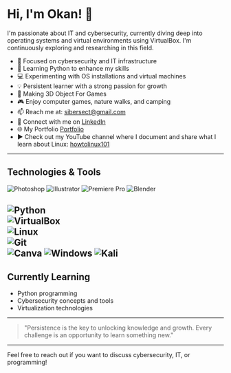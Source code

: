 # Hi, I'm Okan! 👋

I'm passionate about IT and cybersecurity, currently diving deep into operating systems and virtual environments using VirtualBox. I'm continuously exploring and researching in this field.

- 🔐 Focused on cybersecurity and IT infrastructure  
- 🐍 Learning Python to enhance my skills  
- 💻 Experimenting with OS installations and virtual machines  
- 💡 Persistent learner with a strong passion for growth
- 🧊 Making 3D Object For Games
- 🎮 Enjoy computer games, nature walks, and camping  
- 📫 Reach me at: [sibersect@gmail.com](mailto:sibersect@gmail.com)  
- 🔗 Connect with me on [LinkedIn](https://www.linkedin.com/in/okan-konucuk-49564764/)
- 🌐 My Portfolio [Portfolio](https://okankonucuk.ct.ws)
- ▶️ Check out my YouTube channel where I document and share what I learn about Linux: [howtolinux101](https://www.youtube.com/@howtolinux101)

---

## Technologies & Tools

![Photoshop](https://img.shields.io/badge/photoshop-blue)
![Illustrator](https://img.shields.io/badge/illustrator-maroon)
![Premiere Pro](https://img.shields.io/badge/premiere-pro-skyblue)
![Blender](https://img.shields.io/badge/3D-Blender-orange)

![Python](https://img.shields.io/badge/Python-3776AB?style=flat&logo=python&logoColor=white)  
![VirtualBox](https://img.shields.io/badge/VirtualBox-183A61?style=flat&logo=virtualbox&logoColor=white)  
![Linux](https://img.shields.io/badge/Linux-FCC624?style=flat&logo=linux&logoColor=black)  
![Git](https://img.shields.io/badge/Git-F05032?style=flat&logo=git&logoColor=white)  
![Canva](https://camo.githubusercontent.com/df50da671ce60e6e460ea9629c10e51a40e6ea36b59a5d0bad80df18bceac14f/68747470733a2f2f696d672e736869656c64732e696f2f62616467652f43616e76612d2532333030433443432e7376673f7374796c653d666f722d7468652d6261646765266c6f676f3d43616e7661266c6f676f436f6c6f723d7768697465)
![Windows](https://camo.githubusercontent.com/1cc3ed014dbb3cc907789013096c44d0bc78875ee219d9455f619ff18059ac4a/68747470733a2f2f696d672e736869656c64732e696f2f62616467652f57696e646f77732d3030373844363f7374796c653d666f722d7468652d6261646765266c6f676f3d77696e646f7773266c6f676f436f6c6f723d7768697465)
![Kali](https://camo.githubusercontent.com/baef6b3f5a6ca926f918b4fe0f7f02b6790c1cd65435a7172199ac07668c487c/68747470733a2f2f696d672e736869656c64732e696f2f62616467652f4b616c692d3236384245453f7374796c653d666f722d7468652d6261646765266c6f676f3d6b616c696c696e7578266c6f676f436f6c6f723d7768697465)
---

## Currently Learning
- Python programming  
- Cybersecurity concepts and tools  
- Virtualization technologies  

---

> "Persistence is the key to unlocking knowledge and growth. Every challenge is an opportunity to learn something new."

---

Feel free to reach out if you want to discuss cybersecurity, IT, or programming!





<!---
F0rZ4-S/F0rZ4-S is a ✨ special ✨ repository because its `README.md` (this file) appears on your GitHub profile.
You can click the Preview link to take a look at your changes.
--->
